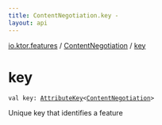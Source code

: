 ```yaml
---
title: ContentNegotiation.key - 
layout: api
---
```


<div class='api-docs-breadcrumbs'><a href="../index.html">io.ktor.features</a> / <a href="index.html">ContentNegotiation</a> / <a href="./key.html">key</a></div>

# key

<div class="signature"><code><span class="keyword">val </span><span class="identifier">key</span><span class="symbol">: </span><a href="../../io.ktor.util/-attribute-key/index.html"><span class="identifier">AttributeKey</span></a><span class="symbol">&lt;</span><a href="index.html"><span class="identifier">ContentNegotiation</span></a><span class="symbol">&gt;</span></code></div>

Unique key that identifies a feature

